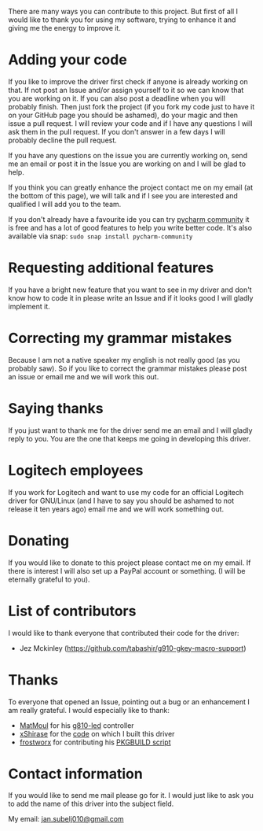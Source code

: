 There are many ways you can contribute to this project. But first of all I would like to thank you for using my software, trying to enhance it and giving me the energy to improve it.

# Adding your code
If you like to improve the driver first check if anyone is already working on that. If not post an Issue and/or assign yourself to it so we can know that you are working on it. If you can also post a deadline when you will probably finish. Then just fork the project (if you fork my code just to have it on your GitHub page you should be ashamed), do your magic and then issue a pull request. I will review your code and if I have any questions I will ask them in the pull request. If you don't answer in a few days I will probably decline the pull request.

If you have any questions on the issue you are currently working on, send me an email or post it in the Issue you are working on and I will be glad to help.

If you think you can greatly enhance the project contact me on my email (at the bottom of this page), we will talk and if I see you are interested and qualified I will add you to the team.

If you don't already have a favourite ide you can try [pycharm community](https://www.jetbrains.com/de-de/pycharm/download/) it is free and has a lot of good features to help you write better code. It's also available via snap: `sudo snap install pycharm-community`

# Requesting additional features
If you have a bright new feature that you want to see in my driver and don't know how to code it in please write an Issue and if it looks good I will gladly implement it.

# Correcting my grammar mistakes
Because I am not a native speaker my english is not really good (as you probably saw). So if you like to correct the grammar mistakes please post an issue or email me and we will work this out.

# Saying thanks
If you just want to thank me for the driver send me an email and I will gladly reply to you. You are the one that keeps me going in developing this driver.

# Logitech employees
If you work for Logitech and want to use my code for an official Logitech driver for GNU/Linux (and I have to say you should be ashamed to not release it ten years ago) email me and we will work something out.

# Donating
If you would like to donate to this project please contact me on my email. If there is interest I will also set up a PayPal account or something. (I will be eternally grateful to you).

# List of contributors
I would like to thank everyone that contributed their code for the driver:
 - Jez Mckinley (https://github.com/tabashir/g910-gkey-macro-support)

# Thanks
To everyone that opened an Issue, pointing out a bug or an enhancement I am really grateful. I would especially like to thank:
 - [MatMoul](https://github.com/MatMoul) for his [g810-led](https://github.com/MatMoul/g810-led) controller
 - [xShirase](https://github.com/xShirase) for the [code](https://github.com/CReimer/g910-gkey-uinput/issues/3) on which I built this driver
 - [frostworx](https://github.com/frostworx) for contributing his [PKGBUILD script](https://github.com/JSubelj/g910-gkey-macro-support/issues/1)
 
 # Contact information
 If you would like to send me mail please go for it. I would just like to ask you to add the name of this driver into the subject field.
 
 My email: jan.subelj010@gmail.com